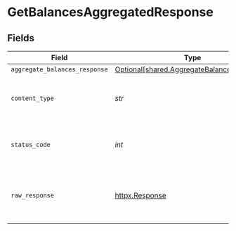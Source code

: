 # GetBalancesAggregatedResponse


## Fields

| Field                                                                                          | Type                                                                                           | Required                                                                                       | Description                                                                                    |
| ---------------------------------------------------------------------------------------------- | ---------------------------------------------------------------------------------------------- | ---------------------------------------------------------------------------------------------- | ---------------------------------------------------------------------------------------------- |
| `aggregate_balances_response`                                                                  | [Optional[shared.AggregateBalancesResponse]](../../models/shared/aggregatebalancesresponse.md) | :heavy_minus_sign:                                                                             | OK                                                                                             |
| `content_type`                                                                                 | *str*                                                                                          | :heavy_check_mark:                                                                             | HTTP response content type for this operation                                                  |
| `status_code`                                                                                  | *int*                                                                                          | :heavy_check_mark:                                                                             | HTTP response status code for this operation                                                   |
| `raw_response`                                                                                 | [httpx.Response](https://www.python-httpx.org/api/#response)                                   | :heavy_check_mark:                                                                             | Raw HTTP response; suitable for custom response parsing                                        |